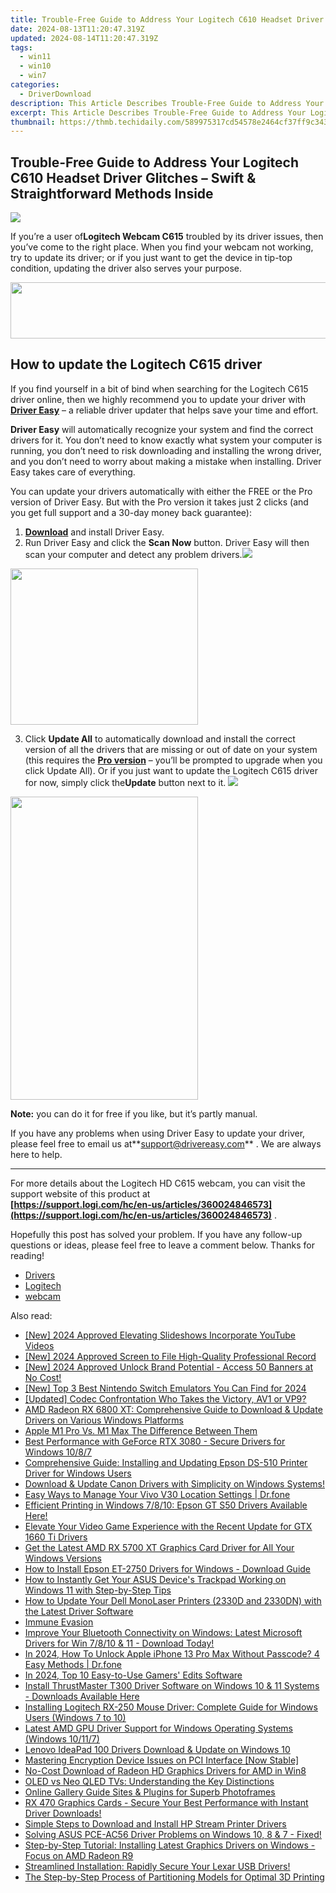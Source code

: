 ```yaml
---
title: Trouble-Free Guide to Address Your Logitech C610 Headset Driver Glitches – Swift & Straightforward Methods Inside
date: 2024-08-13T11:20:47.319Z
updated: 2024-08-14T11:20:47.319Z
tags:
  - win11
  - win10
  - win7
categories:
  - DriverDownload
description: This Article Describes Trouble-Free Guide to Address Your Logitech C610 Headset Driver Glitches – Swift & Straightforward Methods Inside
excerpt: This Article Describes Trouble-Free Guide to Address Your Logitech C610 Headset Driver Glitches – Swift & Straightforward Methods Inside
thumbnail: https://thmb.techidaily.com/589975317cd54578e2464cf37ff9c3436a24bffda2b797c9a9ae1ed0b5abaff9.jpg
---
```


## Trouble-Free Guide to Address Your Logitech C610 Headset Driver Glitches – Swift & Straightforward Methods Inside

![](https://images.drivereasy.com/wp-content/uploads/2019/08/image-717.png)

 If you’re a user of**Logitech Webcam C615** troubled by its driver issues, then you’ve come to the right place. When you find your webcam not working, try to update its driver; or if you just want to get the device in tip-top condition, updating the driver also serves your purpose.

<!-- affiliate ads begin -->
<a href="https://newchic.sjv.io/c/5597632/1659704/14420" target="_top" id="1659704"><img src="//a.impactradius-go.com/display-ad/14420-1659704" border="0" alt="" width="728" height="90"/></a><img height="0" width="0" src="https://imp.pxf.io/i/5597632/1659704/14420" style="position:absolute;visibility:hidden;" border="0" />
<!-- affiliate ads end -->
## How to update the Logitech C615 driver

 If you find yourself in a bit of bind when searching for the Logitech C615 driver online, then we highly recommend you to update your driver with **[Driver Easy](https://tools.techidaily.com/drivereasy/download/)**  – a reliable driver updater that helps save your time and effort.

**Driver Easy** will automatically recognize your system and find the correct drivers for it. You don’t need to know exactly what system your computer is running, you don’t need to risk downloading and installing the wrong driver, and you don’t need to worry about making a mistake when installing. Driver Easy takes care of everything.

 You can update your drivers automatically with either the FREE or the Pro version of Driver Easy. But with the Pro version it takes just 2 clicks (and you get full support and a 30-day money back guarantee):

1. **[Download](https://tools.techidaily.com/drivereasy/download/)**  and install Driver Easy.
2. Run Driver Easy and click the **Scan Now** button. Driver Easy will then scan your computer and detect any problem drivers.![](https://images.drivereasy.com/wp-content/uploads/2019/08/2019-08-19_18-00-07-1.jpg)
<!-- affiliate ads begin -->
<a href="https://united.elfm.net/c/5597632/748964/4704" target="_top" id="748964"><img src="//a.impactradius-go.com/display-ad/4704-748964" border="0" alt="" width="300" height="250"/></a><img height="0" width="0" src="https://united.elfm.net/i/5597632/748964/4704" style="position:absolute;visibility:hidden;" border="0" />
<!-- affiliate ads end -->
3. Click **Update All** to automatically download and install the correct version of all the drivers that are missing or out of date on your system (this requires the **[Pro version](https://tools.techidaily.com/drivereasy/download/)**  – you’ll be prompted to upgrade when you click Update All). Or if you just want to update the Logitech C615 driver for now, simply click the**Update**  button next to it. ![](https://images.drivereasy.com/wp-content/uploads/2019/08/2019-08-29_12-20-04.jpg)
<!-- affiliate ads begin -->
<a href="https://zonlipartnershipprogram.pxf.io/c/5597632/1611407/17882" target="_top" id="1611407"><img src="//a.impactradius-go.com/display-ad/17882-1611407" border="0" alt="" width="300" height="485"/></a><img height="0" width="0" src="https://imp.pxf.io/i/5597632/1611407/17882" style="position:absolute;visibility:hidden;" border="0" />
<!-- affiliate ads end -->

**Note:** you can do it for free if you like, but it’s partly manual.

 If you have any problems when using Driver Easy to update your driver, please feel free to email us at**<support@drivereasy.com>** . We are always here to help.

---

 For more details about the Logitech HD C615 webcam, you can visit the support website of this product at  
**[https://support.logi.com/hc/en-us/articles/360024846573](https://support.logi.com/hc/en-us/articles/360024846573)**  .

 Hopefully this post has solved your problem. If you have any follow-up questions or ideas, please feel free to leave a comment below. Thanks for reading!

* [Drivers](https://tools.techidaily.com/drivereasy/download/)
* [Logitech](https://tools.techidaily.com/drivereasy/download/)
* [webcam](https://tools.techidaily.com/drivereasy/download/)

<ins class="adsbygoogle"
     style="display:block"
     data-ad-format="autorelaxed"
     data-ad-client="ca-pub-7571918770474297"
     data-ad-slot="1223367746"></ins>



<ins class="adsbygoogle"
     style="display:block"
     data-ad-client="ca-pub-7571918770474297"
     data-ad-slot="8358498916"
     data-ad-format="auto"
     data-full-width-responsive="true"></ins>

<span class="atpl-alsoreadstyle">Also read:</span>
<div><ul>
<li><a href="https://youtube-web.techidaily.com/024-approved-elevating-slideshows-incorporate-youtube-videos/"><u>[New] 2024 Approved  Elevating Slideshows  Incorporate YouTube Videos</u></a></li>
<li><a href="https://screen-sharing-recording.techidaily.com/new-2024-approved-screen-to-file-high-quality-professional-record/"><u>[New] 2024 Approved  Screen to File  High-Quality Professional Record</u></a></li>
<li><a href="https://youtube-data.techidaily.com/20645895-new-2024-approved-unlock-brand-potential-access-50-banners-at-no-cost/"><u>[New] 2024 Approved  Unlock Brand Potential - Access 50 Banners at No Cost!</u></a></li>
<li><a href="https://screen-mirroring-recording.techidaily.com/new-top-3-best-nintendo-switch-emulators-you-can-find-for-2024/"><u>[New] Top 3 Best Nintendo Switch Emulators You Can Find for 2024</u></a></li>
<li><a href="https://extra-resources.techidaily.com/updated-codec-confrontation-who-takes-the-victory-av1-or-vp9/"><u>[Updated] Codec Confrontation  Who Takes the Victory, AV1 or VP9?</u></a></li>
<li><a href="https://hardware-updates.techidaily.com/amd-radeon-rx-6800-xt-comprehensive-guide-to-download-and-update-drivers-on-various-windows-platforms/"><u>AMD Radeon RX 6800 XT: Comprehensive Guide to Download & Update Drivers on Various Windows Platforms</u></a></li>
<li><a href="https://extra-resources.techidaily.com/apple-m1-pro-vs-m1-max-the-difference-between-them/"><u>Apple M1 Pro Vs. M1 Max  The Difference Between Them</u></a></li>
<li><a href="https://hardware-updates.techidaily.com/best-performance-with-geforce-rtx-3080-secure-drivers-for-windows-1087/"><u>Best Performance with GeForce RTX 3080 - Secure Drivers for Windows 10/8/7</u></a></li>
<li><a href="https://hardware-updates.techidaily.com/comprehensive-guide-installing-and-updating-epson-ds-510-printer-driver-for-windows-users/"><u>Comprehensive Guide: Installing and Updating Epson DS-510 Printer Driver for Windows Users</u></a></li>
<li><a href="https://hardware-updates.techidaily.com/download-and-update-canon-drivers-with-simplicity-on-windows-systems/"><u>Download & Update Canon Drivers with Simplicity on Windows Systems!</u></a></li>
<li><a href="https://android-location.techidaily.com/easy-ways-to-manage-your-vivo-v30-location-settings-drfone-by-drfone-virtual/"><u>Easy Ways to Manage Your Vivo V30 Location Settings | Dr.fone</u></a></li>
<li><a href="https://hardware-updates.techidaily.com/efficient-printing-in-windows-7810-epson-gt-s50-drivers-available-here/"><u>Efficient Printing in Windows 7/8/10: Epson GT S50 Drivers Available Here!</u></a></li>
<li><a href="https://hardware-updates.techidaily.com/elevate-your-video-game-experience-with-the-recent-update-for-gtx-1660-ti-drivers/"><u>Elevate Your Video Game Experience with the Recent Update for GTX 1660 Ti Drivers</u></a></li>
<li><a href="https://hardware-updates.techidaily.com/1722975312268-get-the-latest-amd-rx-5700-xt-graphics-card-driver-for-all-your-windows-versions/"><u>Get the Latest AMD RX 5700 XT Graphics Card Driver for All Your Windows Versions</u></a></li>
<li><a href="https://hardware-updates.techidaily.com/how-to-install-epson-et-2750-drivers-for-windows-download-guide/"><u>How to Install Epson ET-2750 Drivers for Windows - Download Guide</u></a></li>
<li><a href="https://hardware-updates.techidaily.com/how-to-instantly-get-your-asus-devices-trackpad-working-on-windows-11-with-step-by-step-tips/"><u>How to Instantly Get Your ASUS Device's Trackpad Working on Windows 11 with Step-by-Step Tips</u></a></li>
<li><a href="https://hardware-updates.techidaily.com/how-to-update-your-dell-monolaser-printers-2330d-and-2330dn-with-the-latest-driver-software/"><u>How to Update Your Dell MonoLaser Printers (2330D and 2330DN) with the Latest Driver Software</u></a></li>
<li><a href="https://hardware-updates.techidaily.com/immune-evasion/"><u>Immune Evasion</u></a></li>
<li><a href="https://hardware-updates.techidaily.com/1722962784493-improve-your-bluetooth-connectivity-on-windows-latest-microsoft-drivers-for-win-7810-and-11-download-today/"><u>Improve Your Bluetooth Connectivity on Windows: Latest Microsoft Drivers for Win 7/8/10 & 11 - Download Today!</u></a></li>
<li><a href="https://iphone-unlock.techidaily.com/in-2024-how-to-unlock-apple-iphone-13-pro-max-without-passcode-4-easy-methods-drfone-by-drfone-ios/"><u>In 2024, How To Unlock Apple iPhone 13 Pro Max Without Passcode? 4 Easy Methods | Dr.fone</u></a></li>
<li><a href="https://video-screen-grab.techidaily.com/in-2024-top-10-easy-to-use-gamers-edits-software/"><u>In 2024, Top 10 Easy-to-Use Gamers' Edits Software</u></a></li>
<li><a href="https://hardware-updates.techidaily.com/install-thrustmaster-t300-driver-software-on-windows-10-and-11-systems-downloads-available-here/"><u>Install ThrustMaster T300 Driver Software on Windows 10 & 11 Systems - Downloads Available Here</u></a></li>
<li><a href="https://hardware-updates.techidaily.com/installing-logitech-rx-250-mouse-driver-complete-guide-for-windows-users-windows-7-to-10/"><u>Installing Logitech RX-250 Mouse Driver: Complete Guide for Windows Users (Windows 7 to 10)</u></a></li>
<li><a href="https://hardware-updates.techidaily.com/latest-amd-gpu-driver-support-for-windows-operating-systems-windows-10117/"><u>Latest AMD GPU Driver Support for Windows Operating Systems (Windows 10/11/7)</u></a></li>
<li><a href="https://hardware-updates.techidaily.com/lenovo-ideapad-100-drivers-download-and-update-on-windows-10/"><u>Lenovo IdeaPad 100 Drivers Download & Update on Windows 10</u></a></li>
<li><a href="https://hardware-updates.techidaily.com/mastering-encryption-device-issues-on-pci-interface-now-stable/"><u>Mastering Encryption Device Issues on PCI Interface [Now Stable]</u></a></li>
<li><a href="https://hardware-updates.techidaily.com/no-cost-download-of-radeon-hd-graphics-drivers-for-amd-in-win8/"><u>No-Cost Download of Radeon HD Graphics Drivers for AMD in Win8</u></a></li>
<li><a href="https://tech-recovery.techidaily.com/oled-vs-neo-qled-tvs-understanding-the-key-distinctions/"><u>OLED vs Neo QLED TVs: Understanding the Key Distinctions</u></a></li>
<li><a href="https://extra-resources.techidaily.com/online-gallery-guide-sites-and-plugins-for-superb-photoframes/"><u>Online Gallery Guide  Sites & Plugins for Superb Photoframes</u></a></li>
<li><a href="https://hardware-updates.techidaily.com/rx-470-graphics-cards-secure-your-best-performance-with-instant-driver-downloads/"><u>RX 470 Graphics Cards - Secure Your Best Performance with Instant Driver Downloads!</u></a></li>
<li><a href="https://hardware-updates.techidaily.com/simple-steps-to-download-and-install-hp-stream-printer-drivers/"><u>Simple Steps to Download and Install HP Stream Printer Drivers</u></a></li>
<li><a href="https://hardware-updates.techidaily.com/1722972702417-solving-asus-pce-ac56-driver-problems-on-windows-10-8-and-7-fixed/"><u>Solving ASUS PCE-AC56 Driver Problems on Windows 10, 8 & 7 - Fixed!</u></a></li>
<li><a href="https://hardware-updates.techidaily.com/step-by-step-tutorial-installing-latest-graphics-drivers-on-windows-focus-on-amd-radeon-r9/"><u>Step-by-Step Tutorial: Installing Latest Graphics Drivers on Windows - Focus on AMD Radeon R9</u></a></li>
<li><a href="https://hardware-updates.techidaily.com/1722974272797-streamlined-installation-rapidly-secure-your-lexar-usb-drivers/"><u>Streamlined Installation: Rapidly Secure Your Lexar USB Drivers!</u></a></li>
<li><a href="https://hardware-tips.techidaily.com/the-step-by-step-process-of-partitioning-models-for-optimal-3d-printing/"><u>The Step-by-Step Process of Partitioning Models for Optimal 3D Printing</u></a></li>
</ul></div>
